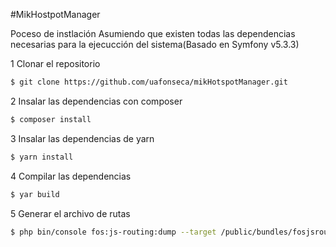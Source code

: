 #MikHostpotManager

Poceso de instlación
Asumiendo que existen todas las dependencias necesarias para la ejecucción del sistema(Basado en Symfony v5.3.3)

1 Clonar el repositorio
```sh
$ git clone https://github.com/uafonseca/mikHotspotManager.git
```

2 Insalar las dependencias con composer
```sh
$ composer install
```
3 Insalar las dependencias de yarn
```sh
$ yarn install
```

4 Compilar las dependencias
```sh
$ yar build
```

5 Generar el archivo de rutas
```sh
$ php bin/console fos:js-routing:dump --target /public/bundles/fosjsrouting/js/fos_js_routing.js
```

